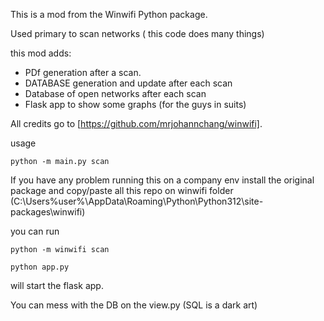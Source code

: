This is a mod from the Winwifi Python package.

Used primary to scan networks ( this code does many things) 

this mod adds:

- PDf generation after a scan.
- DATABASE generation and update after each scan
- Database of open networks after each scan
- Flask app to show some graphs (for the guys in suits)

All credits go to [https://github.com/mrjohannchang/winwifi].


usage

<code>python -m main.py scan</code>

If you have any problem running this on a company env install the original package and copy/paste all this repo on winwifi folder (C:\Users\%user%\AppData\Roaming\Python\Python312\site-packages\winwifi)

you can run 

<code>python -m winwifi scan</code>

<code>python app.py</code>

will start the flask app.

You can mess with the DB on the view.py (SQL is a dark art)
